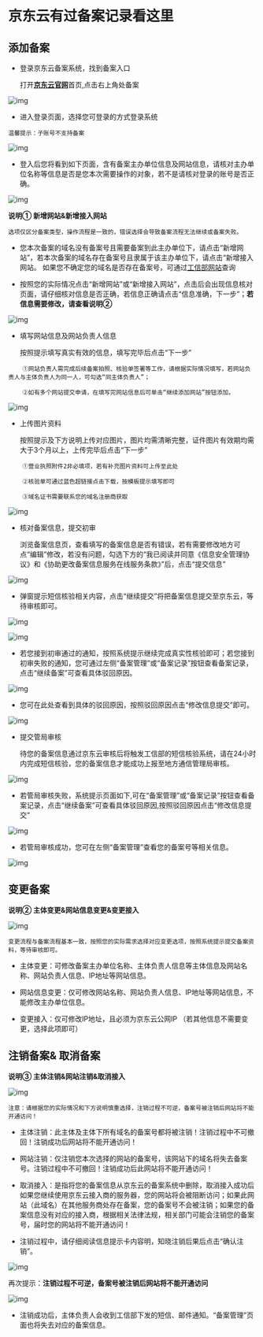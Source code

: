 # 京东云有过备案记录看这里

## 添加备案

- 登录京东云备案系统，找到备案入口
 
   打开[**京东云官网**](https://www.jdcloud.com)首页,点击右上角处备案
   
![img](../../../../../image/ICP-License-Service/New-beian/1-homepage.png)

-   进入登录页面，选择您可登录的方式登录系统
   ```
   温馨提示：子账号不支持备案
   ```
   
![img](../../../../../image/ICP-License-Service/New-beian/2-login.png)

-   登入后您将看到如下页面，含有备案主办单位信息及网站信息，请核对主办单位名称等信息是否是您本次需要操作的对象，若不是请核对登录的账号是否正确。

![img](../../../../../image/ICP-License-Service/New-beian/pic-1.png)

**说明① 新增网站&新增接入网站**

```
选项仅区分备案类型，操作流程是一致的，错误选择会导致备案流程无法继续或备案失败。
```

- 您本次备案的域名没有备案号且需要备案到此主办单位下，请点击“新增网站”，若本次备案的域名存在备案号且隶属于该主办单位下，请点击“新增接入网站。
如果您不确定您的域名是否存在备案号，可通过[工信部网站](https://beian.miit.gov.cn/#/Integrated/recordQuery)查询

- 按照您的实际情况点击“新增网站”或“新增接入网站”，点击后会出现信息核对页面，请仔细核对信息是否正确，若信息正确请点击“信息准确，下一步”；**若信息需要修改，请查看说明②**

![img](../../../../../image/ICP-License-Service/New-beian/pic-2.png)

- 填写网站信息及网站负责人信息

  按照提示填写真实有效的信息，填写完毕后点击“下一步”

```
    ①网站负责人需完成后续备案拍照、核验单签署等工作，请根据实际情况填写，若网站负责人与主体负责人为同一人，可勾选“同主体负责人”；

    ②如有多个网站提交申请，在填写完网站信息后可单击“继续添加网站”按钮添加。
```

![img](../../../../../image/ICP-License-Service/New-beian/pic-3-2.png)

- 上传图片资料

  按照提示及下方说明上传对应图片，图片均需清晰完整，证件图片有效期均需大于3个月以上，上传完毕后点击“下一步”

```
    ①营业执照附件2非必填项，若有补充图片资料可上传至此处
    
    ②核验单可通过蓝色超链接点击下载，按模板提示填写即可
    
    ③域名证书需要联系您的域名注册商获取
```

![img](../../../../../image/ICP-License-Service/New-beian/pic-4-2.png)

- 核对备案信息，提交初审

  浏览备案信息页，查看填写的备案信息是否有错误，若有需要修改地方可点“编辑”修改，若没有问题，勾选下方的“我已阅读并同意《信息安全管理协议》和《协助更改备案信息服务在线服务条款》”后，点击“提交信息”

![img](../../../../../image/ICP-License-Service/New-beian/9-Check.png)

- 弹窗提示短信核验相关内容，点击“继续提交”将把备案信息提交至京东云，等待审核即可。

![img](../../../../../image/ICP-License-Service/New-beian/10-message.png)

![img](../../../../../image/ICP-License-Service/New-beian/11-Submit-for-initial-review.png)

- 若您接到初审通过的通知，按照系统提示继续完成真实性核验即可；若您接到初审失败的通知，您可通过左侧“备案管理”或“备案记录”按钮查看备案记录，点击“继续备案”可查看具体驳回原因。

![img](../../../../../image/ICP-License-Service/New-beian/12-lose.png)

- 您可在此处查看到具体的驳回原因，按照驳回原因点击“修改信息提交”即可。

![img](../../../../../image/ICP-License-Service/New-beian/13-View-rejection-Reasons.png)

- 提交管局审核

  待您的备案信息通过京东云审核后将触发工信部的短信核验系统，请在24小时内完成短信核验，您的备案信息才能成功上报至地方通信管理局审核。
  
![img](../../../../../image/ICP-License-Service/New-beian/14.png)

- 若管局审核失败，系统提示页面如下,可在“备案管理”或“备案记录”按钮查看备案记录，点击“继续备案”可查看具体驳回原因,按照驳回原因点击“修改信息提交”

![img](../../../../../image/ICP-License-Service/New-beian/15.png)

- 若管局审核成功，您可在左侧“备案管理”查看您的备案号等相关信息。

![img](../../../../../image/ICP-License-Service/New-beian/16.png)


## 变更备案

**说明② 主体变更&网站信息变更&变更接入**

![img](../../../../../image/ICP-License-Service/New-beian/pic-8.png)

```
变更流程与备案流程基本一致，按照您的实际需求选择对应变更选项，按照系统提示提交备案资料，等待审核即可。
```

- 主体变更：可修改备案主办单位名称、主体负责人信息等主体信息及网站名称、网站负责人信息、IP地址等网站信息。

- 网站信息变更：仅可修改网站名称、网站负责人信息、IP地址等网站信息，不能修改主办单位信息。

- 变更接入：仅可修改IP地址，且必须为京东云公网IP （若其他信息不需要变更，选择此项即可）

## 注销备案& 取消备案

**说明③ 主体注销&网站注销&取消接入**

![img](../../../../../image/ICP-License-Service/New-beian/pic-9.png)
```
注意：请根据您的实际情况和下方说明慎重选择，注销过程不可逆，备案号被注销后网站将不能开通访问！
```
- 主体注销：此主体及主体下所有域名的备案号都将被注销！注销过程中不可撤回！注销成功后网站将不能开通访问！

- 网站注销：仅注销您本次选择的网站的备案号，该网站下的域名将失去备案号。注销过程中不可撤回！注销成功后此网站将不能开通访问！

- 取消接入：是指将您的备案信息从京东云的备案系统中删除，取消接入成功后如果您继续使用京东云接入商的服务器，您的网站将会被阻断访问；如果此网站（此域名）在其他服务商处存在备案，您的备案号不会被注销；如果您的备案信息没有对应的接入商，根据相关法律法规，相关部门可能会注销您的备案号，届时您的网站将不能开通访问！

- 注销过程中，请仔细阅读信息提示卡内容明，知晓注销后果后点击“确认注销”。

![img](../../../../../image/ICP-License-Service/New-beian/pic-6.png)

再次提示：**注销过程不可逆，备案号被注销后网站将不能开通访问**

![img](../../../../../image/ICP-License-Service/New-beian/pic-7.png)

- 注销成功后，主体负责人会收到工信部下发的短信、邮件通知。“备案管理”页面也将失去对应的备案信息。
